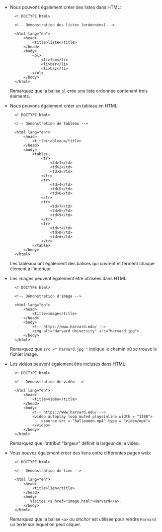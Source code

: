 * Nous pouvons également créer des listes dans HTML:

        <! DOCTYPE html>
        
        <!-- Démonstration des listes (ordonnées) -->
        
        <html lang="en">
            <head>
                <title>liste</title>
            </head>
            <body>
                <ol>
                    <li>foo</li>
                    <li>bar</li>
                    <li>baz</li>
                </ol>
            </body>
        </html>
        
    
    Remarquez que la balise `ol` crée une liste ordonnée contenant trois éléments.
    
* Nous pouvons également créer un tableau en HTML:

        <! DOCTYPE html>
        
        <!-- Démonstration de tableau -->
        
        <html lang="en">
            <head>
                <title>tableau</title>
            </head>
            <body>
                <table>
                    <tr>
                        <td>1</td>
                        <td>2</td>
                        <td>3</td>
                    </tr>
                    <tr>
                        <td>4</td>
                        <td>5</td>
                        <td>6</td>
                    </tr>
                    <tr>
                        <td>7</td>
                        <td>8</td>
                        <td>9</td>
                    </tr>
                    <tr>
                        <td>*</td>
                        <td>0</td>
                        <td>#</td>
                    </tr>
                </table>
            </body>
        </html>
        
    
    Les tableaux ont également des balises qui ouvrent et ferment chaque élément à l'intérieur.
    
* Les images peuvent également être utilisées dans HTML:

        <! DOCTYPE html>
        
        <!-- Démonstration d'image -->
        
        <html lang="en">
            <head>
                <title>image</title>
            </head>
            <body>
                <!-- https://www.harvard.edu/ -->
                <img alt="Harvard University" src="harvard.jpg">
            </body>
        </html>
        
    
    Remarquez que `src =" harvard.jpg "` indique le chemin où se trouve le fichier image.
    
* Les vidéos peuvent également être incluses dans HTML:

        <! DOCTYPE html>
        
        <!-- Démonstration de vidéo -->
        
        <html lang="en">
            <head>
                <title>vidéo</title>
            </head>
            <body>
                <!-- https://www.harvard.edu/ -->
                <video autoplay loop muted playsinline width = "1280">
                    <source src = "halloween.mp4" type = "video/mp4">
                </video>
            </body>
        </html>
        
    
    Remarquez que l'attribut "largeur" définit la largeur de la vidéo.
    
* Vous pouvez également créer des liens entre différentes pages web:

        <! DOCTYPE html>
        
        <!-- Démonstration de lien -->
        
        <html lang="en">
            <head>
                <title>lien</title>
            </head>
            <body>
               Visitez <a href="image.html">Harvard</a>.
            </body>
        </html>
        
    
    Remarquez que la balise `<a>` ou _anchor_ est utilisée pour rendre `Harvard` un texte sur lequel on peut cliquer.